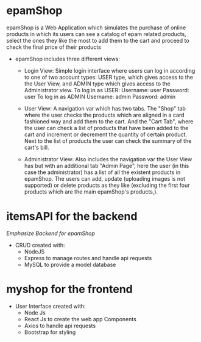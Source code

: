 # epamShop

epamShop is a Web Application which simulates the purchase of online products in which its users can see a catalog of epam related products, select the ones they like the most to add them to the cart and proceed to check the final price of their products

* epamShop includes three different views:

  * Login View: 
      Simple login interface where users can log in according to one of two account types: USER type, which gives access to the the User View, and ADMIN type which gives access to the Administrator view.
      To log in as USER: 
      Username: user
      Password: user
      To log in as ADMIN
      Username: admin
      Password: admin

  * User View:
      A navigation var which has two tabs. The "Shop" tab where the user checks the products which are aligned in a card fashioned way and add them to the cart.
      And the "Cart Tab", where the user can check a list of products that have been added to the cart and increment or decrement the quantity of certain product. Next to the list of products the user can check the summary of the cart's bill. 
  
  * Administrator View: 
      Also includes the navigation var the User View has but with an additional tab "Admin Page", here the user (in this case the administrator) has a list of all the existent products in epamShop. The users can add, update (uploading images is not supported) or delete products as they like (excluding the first four products which are the main epamShop's products,).


# itemsAPI for the backend

*Emphasize* _Backend for epamShop_
* CRUD created with:
  * NodeJS
  * Express to manage routes and handle api requests
  * MySQL to provide a model database

# myshop for the frontend

* User Interface created with:
  * Node Js
  * React Js to create the web app Components
  * Axios to handle api requests
  * Bootstrap for styling

